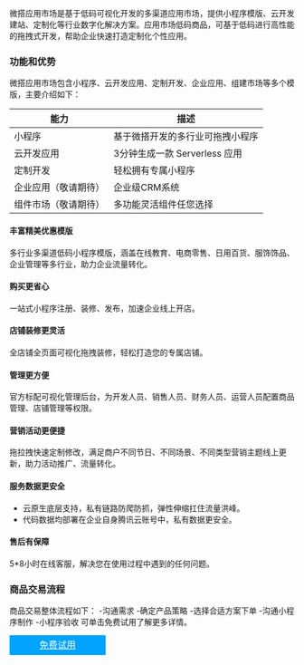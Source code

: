 微搭应用市场是基于低码可视化开发的多渠道应用市场，提供小程序模版、云开发建站、定制化等行业数字化解决方案。应用市场低码商品，可基于低码进行高性能的拖拽式开发，帮助企业快速打造定制化个性应用。

### 功能和优势
微搭应用市场包含小程序、云开发应用、定制开发、企业应用、组建市场等多个模版，主要介绍如下：

| 能力         | 描述                                                         |
| ------------ | ------------------------------------------------------------ |
| 小程序     | 基于微搭开发的多行业可拖拽小程序                                   |
| 云开发应用     | 3分钟生成一款 Serverless 应用 |
| 定制开发     | 轻松拥有专属小程序 |
| 企业应用（敬请期待）  | 企业级CRM系统       |
| 组件市场（敬请期待）   | 多功能灵活组件任您选择       |

#### 丰富精美优惠模版
多行业多渠道低码小程序模版，涵盖在线教育、电商零售、日用百货、服饰饰品、企业管理等多行业，助力企业流量转化。
#### 购买更省心
一站式小程序注册、装修、发布，加速企业线上开店。
#### 店铺装修更灵活

全店铺全页面可视化拖拽装修，轻松打造您的专属店铺。
#### 管理更方便
官方标配可视化管理后台，为开发人员、销售人员、财务人员、运营人员配置商品管理、店铺管理等权限。

#### 营销活动更便捷
拖拉拽快速定制修改，满足商户不同节日、不同场景、不同类型营销主题线上更新，助力活动推广、流量转化。
#### 服务数据更安全
- 云原生底层支持，私有链路防爬防抓，弹性伸缩扛住流量洪峰。
- 代码数据均部署在企业自身腾讯云账号中，私有数据更安全。

#### 售后有保障
5*8小时在线客服，解决您在使用过程中遇到的任何问题。

### 商品交易流程
商品交易整体流程如下：
<dx-steps>
-沟通需求
-确定产品策略
-选择合适方案下单
-沟通小程序制作
-小程序验收
</dx-steps>
可单击免费试用了解更多详情。
<div style="background-color:#00A4FF; width: 170px; height: 35px; line-height:35px; text-align:center;"><a href="https://weda.cloud.tencent.com" target="_blank"  style="color: white; font-size:16px;">免费试用</a></div>









